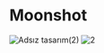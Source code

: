 # Moonshot
![Adsız tasarım(2)](https://user-images.githubusercontent.com/76908592/154365857-37b2d8f2-fae1-497e-b878-40af4d84b21b.png)
![2](https://user-images.githubusercontent.com/76908592/154365955-43a8ae42-2048-4af5-bd57-9da2ea2be163.png)

